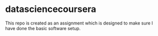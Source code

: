 datasciencecoursera
===================

This repo is created as an assignment which is designed to make sure I have done the basic software setup.
